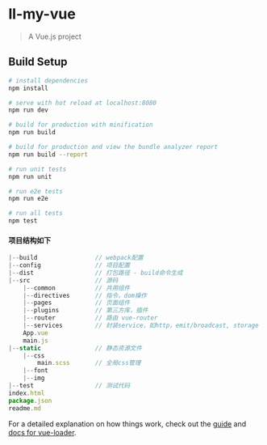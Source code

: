 # ll-my-vue

> A Vue.js project

## Build Setup

``` bash
# install dependencies
npm install

# serve with hot reload at localhost:8080
npm run dev

# build for production with minification
npm run build

# build for production and view the bundle analyzer report
npm run build --report

# run unit tests
npm run unit

# run e2e tests
npm run e2e

# run all tests
npm test
```
#### 项目结构如下

```javascript
|--build				// webpack配置
|--config				// 项目配置
|--dist					// 打包路径 - build命令生成
|--src					// 源码
	|--common			// 共用组件
	|--directives		// 指令，dom操作
    |--pages			// 页面组件
    |--plugins			// 第三方库，插件
	|--router			// 路由 vue-router
	|--services			// 封装service，如http，emit/broadcast, storage 等
	App.vue
	main.js
|--static				// 静态资源文件
	|--css
    	main.scss		// 全局css管理
	|--font
	|--img
|--test					// 测试代码
index.html
package.json
readme.md
```
For a detailed explanation on how things work, check out the [guide](http://vuejs-templates.github.io/webpack/) and [docs for vue-loader](http://vuejs.github.io/vue-loader).
